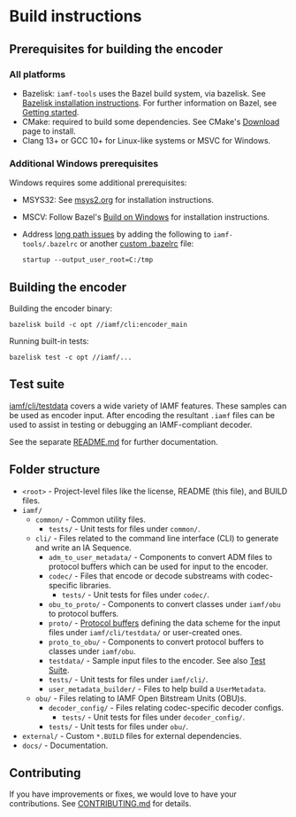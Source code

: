 # Build instructions

## Prerequisites for building the encoder

### All platforms

-   Bazelisk: `iamf-tools` uses the Bazel build system, via bazelisk. See
    [Bazelisk installation instructions](https://bazel.build/install/bazelisk).
    For further information on Bazel, see
    [Getting started](https://bazel.build/start).
-   CMake: required to build some dependencies. See CMake's
    [Download](https://cmake.org/download/) page to install.
-   Clang 13+ or GCC 10+ for Linux-like systems or MSVC for Windows.

### Additional Windows prerequisites

Windows requires some additional prerequisites:

-   MSYS32: See [msys2.org](https://www.msys2.org/) for installation
    instructions.
-   MSCV: Follow Bazel's
    [Build on Windows](https://bazel.build/configure/windows) for installation
    instructions.
-   Address
    [long path issues](https://bazel.build/configure/windows#long-path-issues)
    by adding the following to `iamf-tools/.bazelrc` or another
    [custom .bazelrc](https://bazel.build/run/bazelrc) file:

    `startup --output_user_root=C:/tmp`

## Building the encoder

Building the encoder binary:

```
bazelisk build -c opt //iamf/cli:encoder_main
```

Running built-in tests:

```
bazelisk test -c opt //iamf/...
```

## Test suite

[iamf/cli/testdata](../iamf/cli/testdata) covers a wide variety of IAMF
features. These samples can be used as encoder input. After encoding the
resultant `.iamf` files can be used to assist in testing or debugging an
IAMF-compliant decoder.

See the separate [README.md](../iamf/cli/testdata/README.md) for further
documentation.

## Folder structure

*   `<root>` - Project-level files like the license, README (this file), and
    BUILD files.
*   `iamf/`
    *   `common/` - Common utility files.
        *   `tests/` - Unit tests for files under `common/`.
    *   `cli/` - Files related to the command line interface (CLI) to generate
        and write an IA Sequence.
        *   `adm_to_user_metadata/` - Components to convert ADM files to
            protocol buffers which can be used for input to the encoder.
        *   `codec/` - Files that encode or decode substreams with
            codec-specific libraries.
            *   `tests/` - Unit tests for files under `codec/`.
        *   `obu_to_proto/` - Components to convert classes under `iamf/obu` to
            protocol buffers.
        *   `proto/` - [Protocol buffers](https://protobuf.dev/) defining the
            data scheme for the input files under `iamf/cli/testdata/` or
            user-created ones.
        *   `proto_to_obu/` - Components to convert protocol buffers to classes
            under `iamf/obu`.
        *   `testdata/` - Sample input files to the encoder. See also
            [Test Suite](#Test-Suite).
        *   `tests/` - Unit tests for files under `iamf/cli/`.
        *   `user_metadata_builder/` - Files to help build a `UserMetadata`.
    *   `obu/` - Files relating to IAMF Open Bitstream Units (OBU)s.
        *   `decoder_config/` - Files relating codec-specific decoder configs.
            *   `tests/` - Unit tests for files under `decoder_config/`.
        *   `tests/` - Unit tests for files under `obu/`.
*   `external/` - Custom `*.BUILD` files for external dependencies.
*   `docs/` - Documentation.

## Contributing

If you have improvements or fixes, we would love to have your contributions. See
[CONTRIBUTING.md](../CONTRIBUTING.md) for details.
